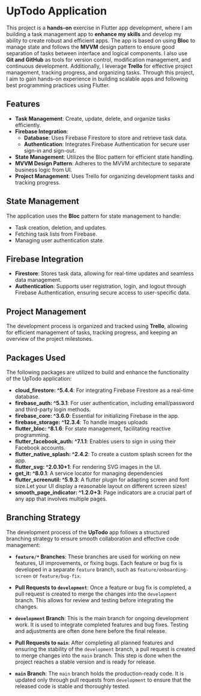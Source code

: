 # UpTodo Application

This project is a **hands-on** exercise in Flutter app development, where I am building a task management app to **enhance my skills** and develop my ability to create robust and efficient apps. The app is based on using **Bloc** to manage state and follows the **MVVM** design pattern to ensure good separation of tasks between interface and logical components. I also use **Git and GitHub** as tools for version control, modification management, and continuous development. Additionally, I leverage **Trello** for effective project management, tracking progress, and organizing tasks. Through this project, I aim to gain hands-on experience in building scalable apps and following best programming practices using Flutter.

## Features

- **Task Management**: Create, update, delete, and organize tasks efficiently.
- **Firebase Integration**: 
  - **Database**: Uses Firebase Firestore to store and retrieve task data.
  - **Authentication**: Integrates Firebase Authentication for secure user sign-in and sign-out.
- **State Management**: Utilizes the Bloc pattern for efficient state handling.
- **MVVM Design Pattern**: Adheres to the MVVM architecture to separate business logic from UI.
- **Project Management**: Uses Trello for organizing development tasks and tracking progress.


## State Management

The application uses the **Bloc** pattern for state management to handle:

- Task creation, deletion, and updates.
- Fetching task lists from Firebase.
- Managing user authentication state.

## Firebase Integration

- **Firestore**: Stores task data, allowing for real-time updates and seamless data management.
- **Authentication**: Supports user registration, login, and logout through Firebase Authentication, ensuring secure access to user-specific data.

## Project Management

The development process is organized and tracked using **Trello**, allowing for efficient management of tasks, tracking progress, and keeping an overview of the project milestones.

## Packages Used

The following packages are utilized to build and enhance the functionality of the UpTodo application:

- **cloud_firestore: ^5.4.4**: For integrating Firebase Firestore as a real-time database.
- **firebase_auth: ^5.3.1**: For user authentication, including email/password and third-party login methods.
- **firebase_core: ^3.6.0**: Essential for initializing Firebase in the app.
- **firebase_storage: ^12.3.4**: To handle images uploads
- **flutter_bloc: ^8.1.6**: For state management, facilitating reactive programming.
- **flutter_facebook_auth: ^7.1.1**: Enables users to sign in using their Facebook accounts.
- **flutter_native_splash: ^2.4.2**: To create a custom splash screen for the app.
- **flutter_svg: ^2.0.10+1**: For rendering SVG images in the UI.
- **get_it: ^8.0.1**: A service locator for managing dependencies 
- **flutter_screenutil: ^5.9.3**: A flutter plugin for adapting screen and font size.Let your  UI 
display a reasonable layout on different screen sizes! 
- **smooth_page_indicator: ^1.2.0+3**: Page indicators are a crucial part of any app that involves multiple pages.

## Branching Strategy

The development process of the **UpTodo** app follows a structured branching strategy to ensure smooth collaboration and effective code management:

- **`feature/*` Branches**: These branches are used for working on new features, UI improvements, or fixing bugs. Each feature or bug fix is developed in a separate `feature` branch, such as `feature/onboarding-screen` or `feature/bug-fix`.

- **Pull Requests to `development`**: Once a feature or bug fix is completed, a pull request is created to merge the changes into the `development` branch. This allows for review and testing before integrating the changes.

- **`development` Branch**: This is the main branch for ongoing development work. It is used to integrate completed features and bug fixes. Testing and adjustments are often done here before the final release.

- **Pull Requests to `main`**: After completing all planned features and ensuring the stability of the `development` branch, a pull request is created to merge changes into the `main` branch. This step is done when the project reaches a stable version and is ready for release.

- **`main` Branch**: The `main` branch holds the production-ready code. It is updated only through pull requests from `development` to ensure that the released code is stable and thoroughly tested.
